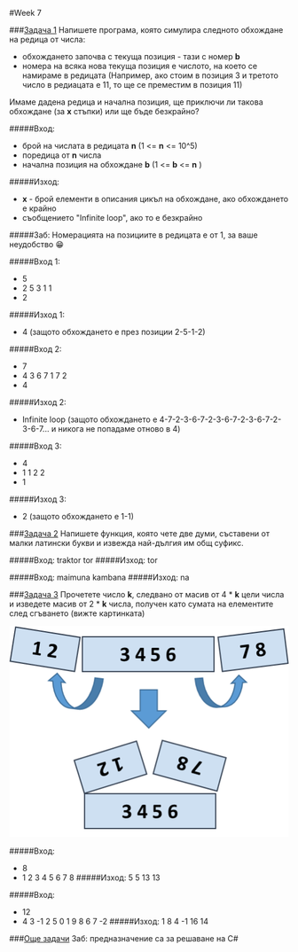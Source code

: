 #Week 7

###[Задача 1](1zad.cpp)
Напишете програма, която симулира следното обхождане на редица от числа:
* обхождането започва с текуща позиция - тази с номер __b__
* номера на всяка нова текуща позиция е числото, на което се намираме в редицата (Например, ако стоим в позиция 3 и третото число в редиацата е 11, то ще се преместим в позиция 11)

Имаме дадена редица и начална позиция, ще приключи ли такова обхождане (за __x__ стъпки) или ще бъде безкрайно?

#####Вход:
* брой на числата в редицата __n__ (1 <= __n__ <= 10^5)
* поредица от __n__ числа
* начална позиция на обхождане __b__ (1 <= __b__ <= __n__ )

#####Изход:
* __x__ - брой елементи в описания цикъл на обхождане, ако обхождането е крайно
* съобщението "Infinite loop", ако то е безкрайно

#####Заб:
Номерацията на позициите в редицата е от 1, за ваше неудобство :grin:

#####Вход 1:
* 5
* 2 5 3 1 1
* 2

#####Изход 1:
* 4 (защото обхождането е през позиции 2-5-1-2)



#####Вход 2:
* 7
* 4 3 6 7 1 7 2
* 4

#####Изход 2:
* Infinite loop (защото обхождането е 4-7-2-3-6-7-2-3-6-7-2-3-6-7-2-3-6-7... и никога не попадаме отново в 4)




#####Вход 3:
* 4
* 1 1 2 2
* 1

#####Изход 3:
* 2 (защото обхождането е 1-1)







###[Задача 2](2zad.cpp)
Напишете функция, която чете две думи, съставени от малки латински букви и извежда най-дългия им общ суфикс.

#####Вход:
traktor
tor
#####Изход:
tor

#####Вход:
maimuna
kambana
#####Изход:
na








###[Задача 3](3zad.cpp)
Прочетете число __k__, следвано от масив от 4 * __k__ цели числа и изведете масив от 2 * __k__ числа, получен като сумата на елементите след сгъването (вижте картинката)

![image](fold.png)

#####Вход:
* 8
* 1 2 3 4 5 6 7 8
#####Изход:
5 5 13 13

#####Вход:
* 12
* 4 3 -1 2 5 0 1 9 8 6 7 -2
#####Изход:
1 8 4 -1 16 14


###[Още задачи](03.-Programming-Fundamentals-Arrays-Exercises.docx)
Заб: предназначение са за решаване на C#
